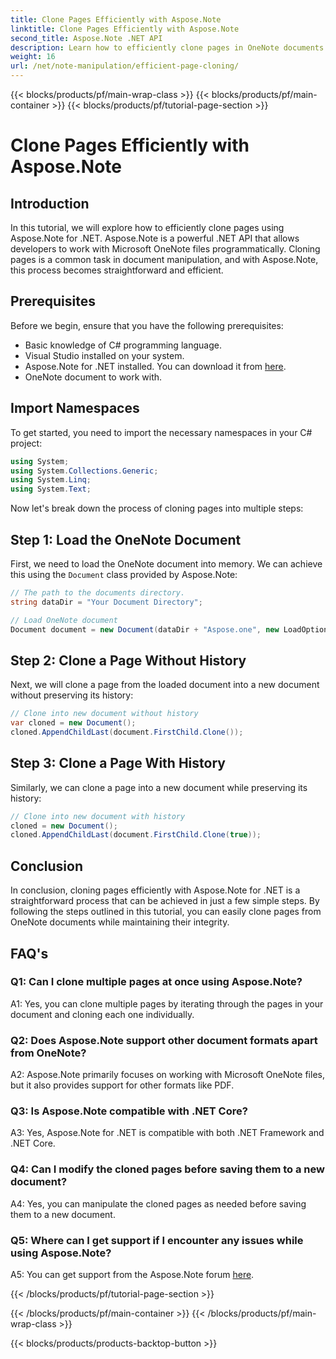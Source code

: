 ```yaml
---
title: Clone Pages Efficiently with Aspose.Note
linktitle: Clone Pages Efficiently with Aspose.Note
second_title: Aspose.Note .NET API
description: Learn how to efficiently clone pages in OneNote documents using Aspose.Note for .NET. Follow our step-by-step tutorial for easy implementation.
weight: 16
url: /net/note-manipulation/efficient-page-cloning/
---
```


{{< blocks/products/pf/main-wrap-class >}}
{{< blocks/products/pf/main-container >}}
{{< blocks/products/pf/tutorial-page-section >}}

# Clone Pages Efficiently with Aspose.Note

## Introduction

In this tutorial, we will explore how to efficiently clone pages using Aspose.Note for .NET. Aspose.Note is a powerful .NET API that allows developers to work with Microsoft OneNote files programmatically. Cloning pages is a common task in document manipulation, and with Aspose.Note, this process becomes straightforward and efficient.

## Prerequisites

Before we begin, ensure that you have the following prerequisites:

- Basic knowledge of C# programming language.
- Visual Studio installed on your system.
- Aspose.Note for .NET installed. You can download it from [here](https://releases.aspose.com/note/net/).
- OneNote document to work with.

## Import Namespaces

To get started, you need to import the necessary namespaces in your C# project:

```csharp
using System;
using System.Collections.Generic;
using System.Linq;
using System.Text;
```

Now let's break down the process of cloning pages into multiple steps:

## Step 1: Load the OneNote Document

First, we need to load the OneNote document into memory. We can achieve this using the `Document` class provided by Aspose.Note:

```csharp
// The path to the documents directory.
string dataDir = "Your Document Directory";

// Load OneNote document
Document document = new Document(dataDir + "Aspose.one", new LoadOptions { LoadHistory = true });
```

## Step 2: Clone a Page Without History

Next, we will clone a page from the loaded document into a new document without preserving its history:

```csharp
// Clone into new document without history
var cloned = new Document();
cloned.AppendChildLast(document.FirstChild.Clone());
```

## Step 3: Clone a Page With History

Similarly, we can clone a page into a new document while preserving its history:

```csharp
// Clone into new document with history
cloned = new Document();
cloned.AppendChildLast(document.FirstChild.Clone(true));
```

## Conclusion

In conclusion, cloning pages efficiently with Aspose.Note for .NET is a straightforward process that can be achieved in just a few simple steps. By following the steps outlined in this tutorial, you can easily clone pages from OneNote documents while maintaining their integrity.

## FAQ's

### Q1: Can I clone multiple pages at once using Aspose.Note?

A1: Yes, you can clone multiple pages by iterating through the pages in your document and cloning each one individually.

### Q2: Does Aspose.Note support other document formats apart from OneNote?

A2: Aspose.Note primarily focuses on working with Microsoft OneNote files, but it also provides support for other formats like PDF.

### Q3: Is Aspose.Note compatible with .NET Core?

A3: Yes, Aspose.Note for .NET is compatible with both .NET Framework and .NET Core.

### Q4: Can I modify the cloned pages before saving them to a new document?

A4: Yes, you can manipulate the cloned pages as needed before saving them to a new document.

### Q5: Where can I get support if I encounter any issues while using Aspose.Note?

A5: You can get support from the Aspose.Note forum [here](https://forum.aspose.com/c/note/28).

{{< /blocks/products/pf/tutorial-page-section >}}

{{< /blocks/products/pf/main-container >}}
{{< /blocks/products/pf/main-wrap-class >}}

{{< blocks/products/products-backtop-button >}}
